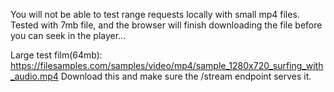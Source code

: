 You will not be able to test range requests locally with small mp4 files.
Tested with 7mb file, and the browser will finish downloading the file
before you can seek in the player...

Large test film(64mb): https://filesamples.com/samples/video/mp4/sample_1280x720_surfing_with_audio.mp4
Download this and make sure the /stream endpoint serves it.
